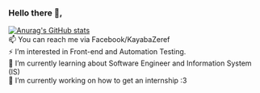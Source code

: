 ### Hello there 👋, </br>
[![Anurag's GitHub stats](https://github-readme-stats.vercel.app/api?username=KayabaZeref&theme=material-palenight&show_icons=true)](https://github.com/anuraghazra/github-readme-stats) </br>
📫 You can reach me via Facebook/KayabaZeref </br>
⚡ I’m interested in Front-end and Automation Testing. </br>
🌱 I’m currently learning about Software Engineer and Information System (IS) </br>
🔭 I’m currently working on how to get an internship :3 </br>


<!--
**KayabaZeref/KayabaZeref** is a ✨ _special_ ✨ repository because its `README.md` (this file) appears on your GitHub profile.

Here are some ideas to get you started:

- 🔭 I’m currently working on ...
- 🌱 I’m currently learning ...
- 👯 I’m looking to collaborate on ...
- 🤔 I’m looking for help with ...
- 💬 Ask me about ...
- 📫 How to reach me: ...
- 😄 Pronouns: ...
- ⚡ Fun fact: ...
-->
